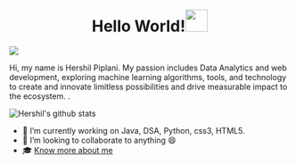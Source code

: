 



 <h1 align="center">Hello World!<img src="https://raw.githubusercontent.com/ShahriarShafin/ShahriarShafin/main/Assets/hi.gif" width="40px"> 
 </h1>
 
 
 ![](https://enf9o9jq83ilxok.m.pipedream.net)

<p> Hi, my name is Hershil Piplani. My passion includes Data Analytics and web development, exploring machine learning algorithms, tools, and technology to create and innovate limitless possibilities and drive measurable impact to the ecosystem. . </p>


![Hershil's github stats](https://github-readme-stats.vercel.app/api?username=herkura&theme=gotham&show_icons=true) 




- 🔭 I’m currently working on Java, DSA, Python, css3, HTML5.
- 👯 I’m looking to collaborate to anything 😄
- 🎓 [Know more about me](https://herkura.github.io/My-portfolio_updated/) 






